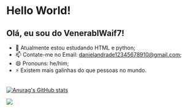 <h1>Hello World!</h1>

## Olá, eu sou do VenerablWaif7!

- 🔭 Atualmente estou estudando HTML e python;
- 📫 Contate-me no Email: danielandrade12345678910@gmail.com;
- 😄 Pronouns: he/him;
- ⚡ Existem mais galinhas do que pessoas no mundo.

##

[![Anurag's GitHub stats](https://github-readme-stats.vercel.app/api?username=anuraghazra&theme=tokyonight)](https://github.com/anuraghazra/github-readme-stats)

<div>
 <a href="mailto:contato@danielandrade12345678910.com.br"><img src="https://img.shields.io/badge/Gmail-D14836?style=for-the-badge&logo=gmail&logoColor=white"target="_blank"></a>
</div>

